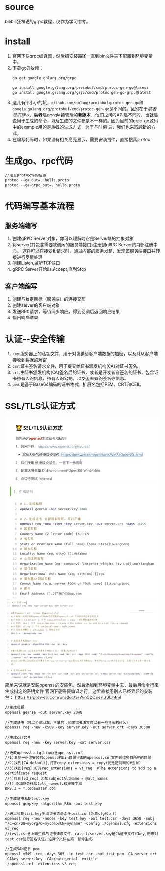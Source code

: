 # source
bilibili狂神说的grpc教程，仅作为学习参考。

# install
1. 官网[下载](https://github.com/protocolbuffers/protobuf/releases?page=2)grpc编译器，然后把安装路径一直到bin文件夹下配置到环境变量中。
2. 下载go的依赖：
   ```
   go get google.golang.org/grpc
   
   go install google.golang.org/protobuf/cmd/protoc-gen-go@latest
   go install google.golang.org/grpc/cmd/protoc-gen-go-grpc@latest
   ```
3. 这儿有个小小的坑，`github.com/go1ang/protobuf/protoc-gen-go`和 `goog1e.go1ang.org/protobuf/cmd/protoc-gen-go`是不同的。区别在于*前者是旧版本*，**后者**是google接管后的**新版本**，他们之间的API是不同的，也就是说用于生成的命令，以及生成的文件都是不一样的。因为目前的grpc-go源码中的example用的是后者的生成方式，为了与时俱
   进，我们也采取最新的方式。
4. 在编写代码时，如果没有相关高亮显示，需要安装插件，直接搜索protoc

# 生成go、rpc代码
```
//注意proto文件的位置
protoc --go_out=. hello.proto
protoc --go-grpc_out=. hello.proto
```

# 代码编写基本流程
## 服务端编写
1. 创建gRPC Server对象，你可以理解为它是Server端的抽象对象
2. 将server(其包含需要被调闲的服务端接口)注册到gRPC Server的内部注册中心。 这样可以在接受到请求时，通过内部的服务发现，发现该服务端接口并转接进行罗银处理
3. 创建Listen,监听TCP端口
4. gRPC Server开始Iis.Accept,直到Stop
## 客户端编写
1. 创建与给定目标（服务端）的连接交互
2. 创建server的客户端对象
3. 发送RPC请求，等待同步响应，得到回调后返回响应结果
4. 输出晌应结果

# 认证--安全传输

1. `key`:服务器上的私钥文件，用于对发送给客户端数据的加密，以及对从客户端接收到数据的解密
2. `csr`:证书签名请求文件，用于提交给证书颁发机构(CA)对证书签名。
3. `crt`:由证书颁发机构(CA)签名后的证书，或者是开发者自签名的证书，包含证书持有人的信息，持有人的公钥，以及签署者的签名等信息。
4. `pem`:是基于Base64编码的证书格式，扩展名包括PEM、CRT和CER。

# SSL/TLS认证方式
![img.png](img.png)
![img_1.png](img_1.png)
![img_2.png](img_2.png)
简单来说就是安装openssl的安装包，然后添加到环境变量中去，最后用命令行来生成指定的密钥文件
官网下载需要编译才行，这里直接用别人已经弄好的安装包：
https://slproweb.com/products/Win32OpenSSL.html

```
//生成私钥
openssl genrsa -out server.key 2048

//生成证书（可以全部回车、不填的；如果需要填写可以看一些提示的什么）
openssl req -new -x509 -key server.key -out server.crt -days 36500

//生成csr文件
openssl req -new -key server.key -out server.csr

//更改openssl.cfg(Linux是openssl.cnf)
//1)复制一份你安装的openssl的bin目录里面的openssl.cnf文件到你项目所在的目录
//2)找到[CA_default],打开copy_extensions = copy(就是把前面的#去掉)
//3)找到[req].打开req_extensions = v3_req  #The extensions to add to a certificate request
//4)找到[v3_req],添加subjectAltName = @alt_names
//5〉添加新的标兹[alt_names],和标签字段
DNS.1 = *.codewater.com

//生成证书私胡test.key
openssl genpkey -algorithm RSA -out test.key

//通过私钥test.key生成证书请求文件test.csr(注意cfg和cnf)
openssl req -new -nodes -key test.key -out test.csr -days 3650 -subj "/C=cn/OU=myorg/O=mycomp/CN=myname" -config ./openssl.cfg -extensions v3_req
//test.csr是上面生成的证书请求文件，ca.crt/server.key是CA证书文件和key,用来对test.csr进行签名认证，这两个义件在第一部分生成。

//生成SAN证书 pem
openssl x509 -req -days 365 -in test.csr -out test.pem -CA server.crt -CAkey server.key -CAcreateserial -extfile
./openssl.cnf -extensions v3_req
```


